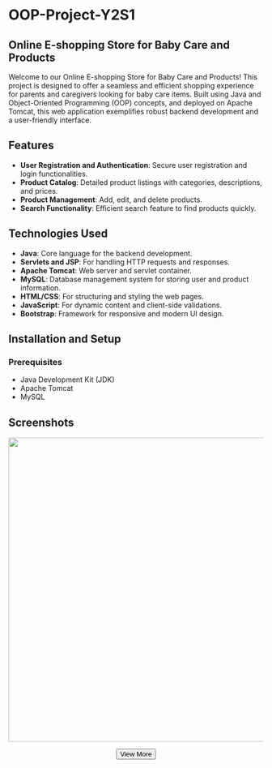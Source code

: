 # OOP-Project-Y2S1

## Online E-shopping Store for Baby Care and Products

Welcome to our Online E-shopping Store for Baby Care and Products! This project is designed to offer a seamless and efficient shopping experience for parents and caregivers looking for baby care items. Built using Java and Object-Oriented Programming (OOP) concepts, and deployed on Apache Tomcat, this web application exemplifies robust backend development and a user-friendly interface.

## Features

- **User Registration and Authentication**: Secure user registration and login functionalities.
- **Product Catalog**: Detailed product listings with categories, descriptions, and prices.
- **Product Management**: Add, edit, and delete products.
- **Search Functionality**: Efficient search feature to find products quickly.

## Technologies Used

- **Java**: Core language for the backend development.
- **Servlets and JSP**: For handling HTTP requests and responses.
- **Apache Tomcat**: Web server and servlet container.
- **MySQL**: Database management system for storing user and product information.
- **HTML/CSS**: For structuring and styling the web pages.
- **JavaScript**: For dynamic content and client-side validations.
- **Bootstrap**: Framework for responsive and modern UI design.

## Installation and Setup

### Prerequisites

- Java Development Kit (JDK)
- Apache Tomcat
- MySQL

## Screenshots

<p align="center">
  <img id="mainImage" src="https://github.com/Duvini/OOP-Project-Y2S1/assets/121706197/b3eb6a78-4a21-4872-a1e3-55c8b98cd5ee" width="600">
</p>

<div id="hiddenImages" style="display:none;">
  <p align="center">
    <img src="https://github.com/Duvini/OOP-Project-Y2S1/assets/121706197/23aad96b-b2b0-461b-a0c6-4069b2ca3050" width="600">
    <img src="https://github.com/Duvini/OOP-Project-Y2S1/assets/121706197/1f4be33a-6ef0-4c05-89f0-4928faa88802" width="600">
    <!-- Add more images here -->
  </p>
</div>

<p align="center"><button id="viewMoreButton" onclick="toggleImages()">View More</button></p>

<script>
function toggleImages() {
  var hiddenImages = document.getElementById("hiddenImages");
  var viewMoreButton = document.getElementById("viewMoreButton");
  
  if (hiddenImages.style.display === "none" || hiddenImages.style.display === "") {
    hiddenImages.style.display = "block";
    viewMoreButton.textContent = "View Less";
  } else {
    hiddenImages.style.display = "none";
    viewMoreButton.textContent = "View More";
  }
}
</script>
